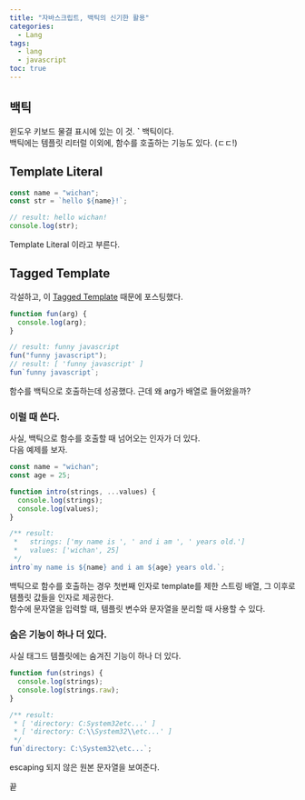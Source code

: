 ```yaml
---
title: "자바스크립트, 백틱의 신기한 활용"
categories:
  - Lang
tags:
  - lang
  - javascript
toc: true
---
```


## 백틱

윈도우 키보드 물결 표시에 있는 이 것. **`** 백틱이다.  
백틱에는 템플릿 리터럴 이외에, 함수를 호출하는 기능도 있다. (ㄷㄷ!)

## Template Literal

```javascript
const name = "wichan";
const str = `hello ${name}!`;

// result: hello wichan!
console.log(str);
```

Template Literal 이라고 부른다.

## Tagged Template

각설하고, 이 [Tagged Template](https://tc39wiki.calculist.org/es6/template-strings/) 때문에 포스팅했다.

```javascript
function fun(arg) {
  console.log(arg);
}

// result: funny javascript
fun("funny javascript");
// result: [ 'funny javascript' ]
fun`funny javascript`;
```

함수를 백틱으로 호출하는데 성공했다. 근데 왜 arg가 배열로 들어왔을까?

### 이럴 때 쓴다.

사실, 백틱으로 함수를 호출할 때 넘어오는 인자가 더 있다.  
다음 예제를 보자.

```javascript
const name = "wichan";
const age = 25;

function intro(strings, ...values) {
  console.log(strings);
  console.log(values);
}

/** result:
 *   strings: ['my name is ', ' and i am ', ' years old.']
 *   values: ['wichan', 25]
 */
intro`my name is ${name} and i am ${age} years old.`;
```

백틱으로 함수를 호출하는 경우 첫번째 인자로 template를 제한 스트링 배열, 그 이후로 템플릿 값들을 인자로 제공한다.  
함수에 문자열을 입력할 때, 템플릿 변수와 문자열을 분리할 때 사용할 수 있다.

### 숨은 기능이 하나 더 있다.

사실 태그드 템플릿에는 숨겨진 기능이 하나 더 있다.

```javascript
function fun(strings) {
  console.log(strings);
  console.log(strings.raw);
}

/** result:
 * [ 'directory: C:System32etc...' ]
 * [ 'directory: C:\\System32\\etc...' ]
 */
fun`directory: C:\System32\etc...`;
```

escaping 되지 않은 원본 문자열을 보여준다.

끝
